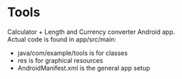 # Tools

Calculator + Length and Currency converter Android app.  
Actual code is found in app/src/main:

- java/com/example/tools is for classes
- res is for graphical resources
- AndroidManifest.xml is the general app setup
